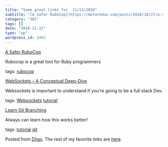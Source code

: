 ```yaml
---
title: "Some great links for  11/13/2018"
subtitle: "[A Safer RuboCop](https://metaredux.com/posts/2018/10/27/a-safer-rubocop.html)"
category: "301"
tags: []
date: "2018-11-12"
type: "wp"
wordpress_id: 2483
---
```

[A Safer RuboCop](https://metaredux.com/posts/2018/10/27/a-safer-rubocop.html) 

Rubocop is a great tool for Ruby programmers

 tags: [rubocop](https://www.diigo.com/user/pitosalas/rubocop)

 [WebSockets – A Conceptual Deep-Dive](https://www.ably.io/concepts/websockets) 

Websockets is important to understand if you’re going to be a full stack Dev.

 tags: [Websockets](https://www.diigo.com/user/pitosalas/Websockets) [tutorial](https://www.diigo.com/user/pitosalas/tutorial)

 [Learn Git Branching](https://learngitbranching.js.org) 

Always can learn how this works better!

 tags: [tutorial](https://www.diigo.com/user/pitosalas/tutorial) [git](https://www.diigo.com/user/pitosalas/git)

Posted from [Diigo](https://www.diigo.com). The rest of my favorite links are [here](https://www.diigo.com/user/pitosalas).